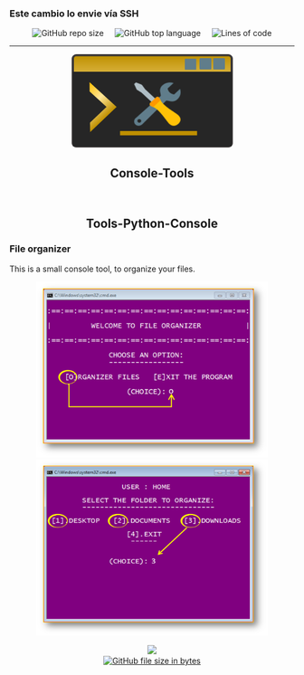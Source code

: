 ### Este cambio lo envie vía SSH


<p align="center">
	<img alt="GitHub repo size" src="https://img.shields.io/github/repo-size/enidev911/python-console-tools?color=%23FF7034&logo=files&logoColor=%23FCCF5A&style=for-the-badge">
	&nbsp;&nbsp;&nbsp;
	<img alt="GitHub top language" src="https://img.shields.io/github/languages/top/enidev911/python-console-tools?color=%23FF7034&logo=python&logoColor=%23FF7034&style=for-the-badge">
	&nbsp;&nbsp;&nbsp;
	<img alt="Lines of code" src="https://img.shields.io/tokei/lines/github/enidev911/python-console-tools?color=%23FF7034&logo=codereview&logoColor=%23FBE7B2&style=for-the-badge">
</p>


<hr>

<p align="center">
	<img src="assets/tools_console.png" width="285" height="165">
</p>

<h2 align="center">Console-Tools</h2> 


<br>

<h2 align="center">Tools-Python-Console</h2> 


### File organizer


This is a small console tool, to organize your files.

<p align="center">
	<img src="tools/file_organizer/assets/screen1.png" width="410">
	<img src="tools/file_organizer/assets/screen2.png" width="410" height="312">
</p>

<p align="center">
  <a href="./tools/file_organizer">
	<img src="tools/file_organizer/assets/app.ico" width="40"><br>
  	<img alt="GitHub file size in bytes" src="https://img.shields.io/github/size/EniDev911/PythonShell/tools/file_organizer/main.py?color=darkorange&logo=files&style=flat-square&logoColor=yellow">
  </a>
</p>

